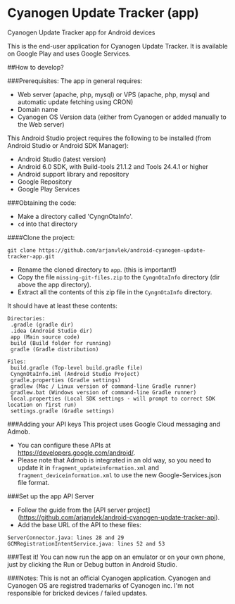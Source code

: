 # Cyanogen Update Tracker (app)
Cyanogen Update Tracker app for Android devices

This is the end-user application for Cyanogen Update Tracker.
It is available on Google Play and uses Google Services.

##How to develop?

###Prerequisites:
The app in general requires:
- Web server (apache, php, mysql) or VPS (apache, php, mysql and automatic update fetching using CRON)
- Domain name
- Cyanogen OS Version data (either from Cyanogen or added manually to the Web server)

This Android Studio project requires the following to be installed (from Android Studio or Android SDK Manager):
- Android Studio (latest version)
- Android 6.0 SDK, with Build-tools 21.1.2 and Tools 24.4.1 or higher
- Android support library and repository
- Google Repository
- Google Play Services

###Obtaining the code:
- Make a directory called 'CyngnOtaInfo'.
- `cd` into that directory

####Clone the project:
```
git clone https://github.com/arjanvlek/android-cyanogen-update-tracker-app.git
```

- Rename the cloned directory to `app`. (this is important!)
- Copy the file `missing-git-files.zip` to the `CyngnOtaInfo` directory (dir above the app directory).
- Extract all the contents of this zip file in the `CyngnOtaInfo` directory.

It should have at least these contents:
```
Directories:
 .gradle (gradle dir)
 .idea (Android Studio dir)
 app (Main source code)
 build (Build folder for running)
 gradle (Gradle distribution)
 
Files:
 build.gradle (Top-level build.gradle file)
 CyngnOtaInfo.iml (Android Studio Project)
 gradle.properties (Gradle settings)
 gradlew (Mac / Linux version of command-line Gradle runner)
 gradlew.bat (Windows version of command-line Gradle runner) 
 local.properties (Local SDK settings - will prompt to correct SDK location on first run)
 settings.gradle (Gradle settings)
```

###Adding your API keys
This project uses Google Cloud messaging and Admob.
- You can configure these APIs at https://developers.google.com/android/.
- Please note that Admob is integrated in an old way, so you need to update it in `fragment_updateinformation.xml` and `fragment_deviceinformation.xml` to use the new Google-Services.json file format.

###Set up the app API Server
- Follow the guide from the [API server project] (https://github.com/arjanvlek/android-cyanogen-update-tracker-api).
- Add the base URL of the API to these files:

```
ServerConnector.java: lines 28 and 29
GCMRegistrationIntentService.java: lines 52 and 53
```

###Test it!
You can now run the app on an emulator or on your own phone, just by clicking the Run or Debug button in Android Studio.


###Notes:
This is not an official Cyanogen application.
Cyanogen and Cyanogen OS are registred trademarks of Cyanogen inc.
I'm not responsible for bricked devices / failed updates.


